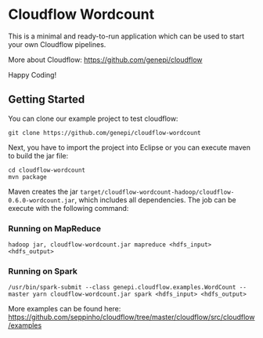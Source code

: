 # Cloudflow Wordcount

This is a minimal and ready-to-run application which can be used to start your own Cloudflow pipelines.

More about Cloudflow: https://github.com/genepi/cloudflow

Happy Coding!

## Getting Started

You can clone our example project to test cloudflow:

```shell
git clone https://github.com/genepi/cloudflow-wordcount
```

Next, you have to import the project into Eclipse or you can execute maven to build the jar file:

```shell
cd cloudflow-wordcount
mvn package
```

Maven creates the jar `target/cloudflow-wordcount-hadoop/cloudflow-0.6.0-wordcount.jar`, which includes all dependencies. The job can be execute with the following command:

### Running on MapReduce

```shell
hadoop jar, cloudflow-wordcount.jar mapreduce <hdfs_input> <hdfs_output>
```

### Running on Spark

```shell
/usr/bin/spark-submit --class genepi.cloudflow.examples.WordCount --master yarn cloudflow-wordcount.jar spark <hdfs_input> <hdfs_output>
```

More examples can be found here: https://github.com/seppinho/cloudflow/tree/master/cloudflow/src/cloudflow/examples
